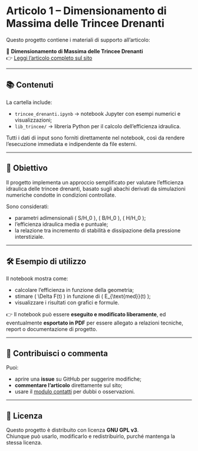 # Articolo 1 – Dimensionamento di Massima delle Trincee Drenanti

Questo progetto contiene i materiali di supporto all’articolo:

📄 **Dimensionamento di Massima delle Trincee Drenanti**  
👉 [Leggi l’articolo completo sul sito](https://franciscojmendez.it)

---

## 📚 Contenuti

La cartella include:

- `trincee_drenanti.ipynb` → notebook Jupyter con esempi numerici e visualizzazioni;
- `lib_trincee/` → libreria Python per il calcolo dell’efficienza idraulica.

Tutti i dati di input sono forniti direttamente nel notebook, così da rendere l’esecuzione immediata e indipendente da file esterni.

---

## 🧠 Obiettivo

Il progetto implementa un approccio semplificato per valutare l’efficienza idraulica delle trincee drenanti, basato sugli abachi derivati da simulazioni numeriche condotte in condizioni controllate.

Sono considerati:

- parametri adimensionali \( S/H_0 \), \( B/H_0 \), \( H/H_0 \);
- l’efficienza idraulica media e puntuale;
- la relazione tra incremento di stabilità e dissipazione della pressione interstiziale.

---

## 🛠️ Esempio di utilizzo

Il notebook mostra come:

- calcolare l’efficienza in funzione della geometria;
- stimare \( \Delta F(t) \) in funzione di \( E_{\text{med}}(t) \);
- visualizzare i risultati con grafici e formule.

👉 Il notebook può essere **eseguito e modificato liberamente**, ed eventualmente **esportato in PDF** per essere allegato a relazioni tecniche, report o documentazione di progetto.

---

## 💬 Contribuisci o commenta

Puoi:

- aprire una **issue** su GitHub per suggerire modifiche;
- **commentare l’articolo** direttamente sul sito;
- usare il [modulo contatti](https://franciscojmendez.it/contatti/) per dubbi o osservazioni.

---

## 📜 Licenza

Questo progetto è distribuito con licenza **GNU GPL v3**.  
Chiunque può usarlo, modificarlo e redistribuirlo, purché mantenga la stessa licenza.
